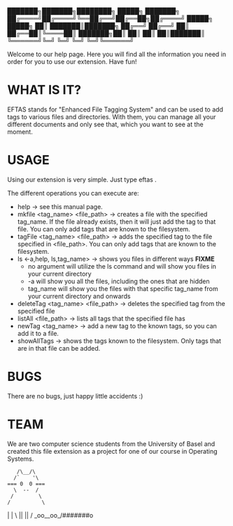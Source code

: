 
███████╗███████╗████████╗ █████╗ ███████╗
██╔════╝██╔════╝╚══██╔══╝██╔══██╗██╔════╝
█████╗  █████╗     ██║   ███████║███████╗
██╔══╝  ██╔══╝     ██║   ██╔══██║╚════██║
███████╗██║        ██║   ██║  ██║███████║
╚══════╝╚═╝        ╚═╝   ╚═╝  ╚═╝╚══════╝


Welcome to our help page. Here you will find all the information you need in order for you to use our extension.
Have fun!


WHAT IS IT?
===============
EFTAS stands for "Enhanced File Tagging System" and can be used to add tags to various files and directories.
With them, you can manage all your different documents and only see that, which you want to see at the moment.


USAGE
===============
Using our extension is very simple. Just type eftas <operation>.

The different operations you can execute are:
- help -> see this manual page.
- mkfile <tag_name> <file_path> -> creates a file with the specified tag_name. If the file already exists, then it will just add the tag to that file. You can only add tags that are known to the filesystem.
- tagFile <tag_name> <file_path> -> adds the specified tag to the file specified in <file_path>. You can only add tags that are known to the filesystem.
- ls <-a,help, ls,tag_name> -> shows you files in different ways
**FIXME**
	- no argument will utilize the ls command and will show you files in your current directory
	- -a will show you all the files, including the ones that are hidden
	- tag_name will show you the files with that specific tag_name from your current directory and onwards
- deleteTag <tag_name> <file_path> -> deletes the specified tag from the specified file
- listAll <file_path> -> lists all tags that the specified file has
- newTag <tag_name> -> add a new tag to the known tags, so you can add it to a file.
- showAllTags -> shows the tags known to the filesystem. Only tags that are in that file can be added.


BUGS
===============
There are no bugs, just happy little accidents :)


TEAM
===============
We are two computer science students from the University of Basel
and created this file extension as a project for one of our course in Operating Systems.



       /\__/\
      /`    '\
    === 0  0 ===
      \  --  /
     /        \
    /          \
   |            |
    \  ||  ||  /
     \_oo__oo_/#######o
